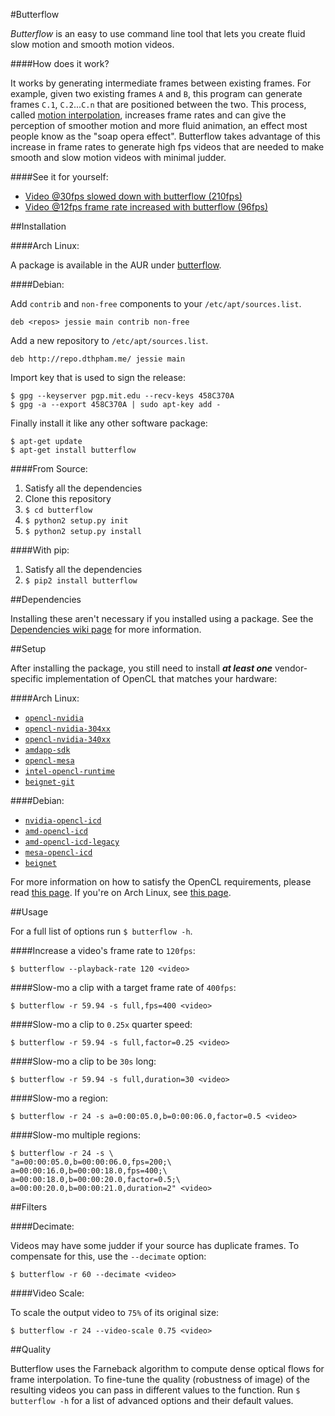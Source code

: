 #Butterflow

*Butterflow* is an easy to use command line tool that lets you create fluid slow
motion and smooth motion videos.

####How does it work?

It works by generating intermediate frames between existing frames. For example,
given two existing frames `A` and `B`, this program can generate frames `C.1`,
`C.2`...`C.n` that are positioned between the two. This process, called
[motion interpolation](http://en.wikipedia.org/wiki/Motion_interpolation),
increases frame rates and can give the perception of smoother motion and more
fluid animation, an effect most people know as the "soap opera effect".
Butterflow takes advantage of this increase in frame rates to generate high fps
videos that are needed to make smooth and slow motion videos with minimal
judder.

####See it for yourself:

* [Video @30fps slowed down with butterflow (210fps)](https://dl.dropboxusercontent.com/u/103239050/INK-SIDE.mp4)
* [Video @12fps frame rate increased with butterflow (96fps)](https://dl.dropboxusercontent.com/u/103239050/GEL-SIDE.mp4)


##Installation

####Arch Linux:

A package is available in the AUR under [butterflow](https://aur.archlinux.org/packages/butterflow/).

####Debian:

Add `contrib` and `non-free` components to your `/etc/apt/sources.list`.

```
deb <repos> jessie main contrib non-free
```

Add a new repository to `/etc/apt/sources.list`.

```
deb http://repo.dthpham.me/ jessie main
```

Import key that is used to sign the release:

```
$ gpg --keyserver pgp.mit.edu --recv-keys 458C370A
$ gpg -a --export 458C370A | sudo apt-key add -
```

Finally install it like any other software package:

```
$ apt-get update
$ apt-get install butterflow
```

####From Source:

1. Satisfy all the dependencies
2. Clone this repository
3. `$ cd butterflow`
4. `$ python2 setup.py init`
5. `$ python2 setup.py install`

####With pip:

1. Satisfy all the dependencies
2. `$ pip2 install butterflow`


##Dependencies

Installing these aren't necessary if you installed using a package. See the
[Dependencies wiki page](https://github.com/dthpham/butterflow/wiki/Dependencies)
for more information.

##Setup

After installing the package, you still need to install ***at least one***
vendor-specific implementation of OpenCL that matches your hardware:

####Arch Linux:

* [`opencl-nvidia`]()
* [`opencl-nvidia-304xx`]()
* [`opencl-nvidia-340xx`]()
* [`amdapp-sdk`]()
* [`opencl-mesa`]()
* [`intel-opencl-runtime`]()
* [`beignet-git`]()

####Debian:

* [`nvidia-opencl-icd`]()
* [`amd-opencl-icd`]()
* [`amd-opencl-icd-legacy`]()
* [`mesa-opencl-icd`]()
* [`beignet`]()


For more information on how to satisfy the OpenCL requirements, please read
[this page](http://wiki.tiker.net/OpenCLHowTo). If you're on Arch Linux, see
[this page](https://wiki.archlinux.org/index.php/Opencl).


##Usage

For a full list of options run ```$ butterflow -h```.

####Increase a video's frame rate to `120fps`:

```
$ butterflow --playback-rate 120 <video>
```

####Slow-mo a clip with a target frame rate of `400fps`:

```
$ butterflow -r 59.94 -s full,fps=400 <video>
```

####Slow-mo a clip to `0.25x` quarter speed:

```
$ butterflow -r 59.94 -s full,factor=0.25 <video>
```

####Slow-mo a clip to be `30s` long:

```
$ butterflow -r 59.94 -s full,duration=30 <video>
```

####Slow-mo a region:

```
$ butterflow -r 24 -s a=0:00:05.0,b=0:00:06.0,factor=0.5 <video>
```

####Slow-mo multiple regions:

```
$ butterflow -r 24 -s \
"a=00:00:05.0,b=00:00:06.0,fps=200;\
a=00:00:16.0,b=00:00:18.0,fps=400;\
a=00:00:18.0,b=00:00:20.0,factor=0.5;\
a=00:00:20.0,b=00:00:21.0,duration=2" <video>
```

##Filters

####Decimate:

Videos may have some judder if your source has duplicate frames. To compensate
for this, use the `--decimate` option:

```
$ butterflow -r 60 --decimate <video>
```

####Video Scale:

To scale the output video to `75%` of its original size:

```
$ butterflow -r 24 --video-scale 0.75 <video>
```

##Quality

Butterflow uses the Farneback algorithm to compute dense optical flows for
frame interpolation. To fine-tune the quality (robustness of image) of the
resulting videos you can pass in different values to the function. Run
`$ butterflow -h` for a list of advanced options and their default values.
